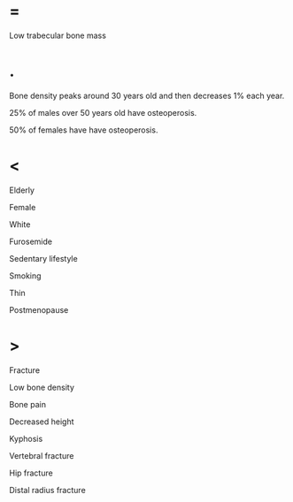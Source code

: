 # =

Low trabecular bone mass

# .

Bone density peaks around 30 years old and then decreases 1% each year.

25% of males over 50 years old have osteoperosis.

50% of females have have osteoperosis.

# <

Elderly

Female

White

Furosemide

Sedentary lifestyle

Smoking

Thin

Postmenopause

# >

Fracture

Low bone density

Bone pain

Decreased height

Kyphosis

Vertebral fracture

Hip fracture

Distal radius fracture
